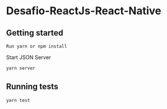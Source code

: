 # Desafio-ReactJs-React-Native


<!-- tocstop -->

## Getting started

```
Run yarn or npm install
```

Start JSON Server

```bash
yarn server 
```
## Running tests
```bash
yarn test 
```
